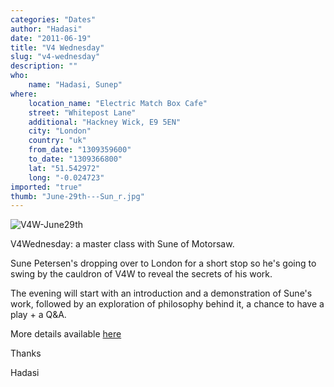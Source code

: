 ```yaml
---
categories: "Dates"
author: "Hadasi"
date: "2011-06-19"
title: "V4 Wednesday"
slug: "v4-wednesday"
description: ""
who: 
    name: "Hadasi, Sunep"
where: 
    location_name: "Electric Match Box Cafe"
    street: "Whitepost Lane"
    additional: "Hackney Wick, E9 5EN"
    city: "London"
    country: "uk"
    from_date: "1309359600"
    to_date: "1309366800"
    lat: "51.542972"
    long: "-0.024723"
imported: "true"
thumb: "June-29th---Sun_r.jpg"
---
```



![V4W-June29th](June-29th---Sun_r.jpg) 

V4Wednesday: a master class with Sune of Motorsaw.

Sune Petersen's dropping over to London for a short stop so he's going to swing by the cauldron of V4W to reveal the secrets of his work.

The evening will start with an introduction and a demonstration of Sune's work, followed by an exploration of philosophy behind it, a chance to have a play + a Q&A.

More details available <a href="http://www.v4wednesday.com/2011/06/event-29th-june.html" >here</a>

Thanks

Hadasi